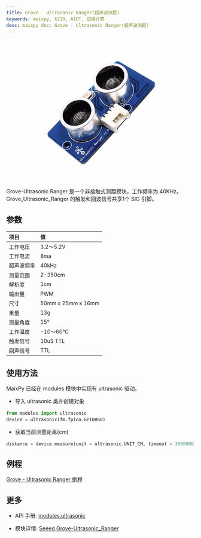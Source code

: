 ```yaml
---
title: Grove - Ultrasonic Ranger(超声波测距)
keywords: maixpy, k210, AIOT, 边缘计算
desc: maixpy doc: Grove - Ultrasonic Ranger(超声波测距)
---
```



<div class="grove_pic">
<img src="../../../assets/hardware/module_grove/ultrasonic.jpg">
</div>

Grove-Ultrasonic Ranger 是一个非接触式测距模块，工作频率为 40KHz。Grove_Ultrasonic_Ranger 的触发和回波信号共享1个 SIG 引脚。  

## 参数

|项目       |值         |
|:--------|:-----------|   
|工作电压 	|3.2〜5.2V          | 
|工作电流 	|8ma               |    
|超声波频率 |	40kHz           |      
|测量范围 	|2-350cm           |    
|解析度 	 |   1cm            |     
|输出量 	 |   PWM           |     
|尺寸 	  |  50mm x 25mm x 16mm|
|重量 	  |  13g             |   
|测量角度 	|15°               |     
|工作温度 	|-10〜60°C          |    
|触发信号 	|10uS TTL          |      
|回声信号 	|TTL               |

## 使用方法

MaixPy 已经在 modules 模块中实现有 ultrasonic 驱动。

* 导入 ultrasonic 类并创建对象

```python
from modules import ultrasonic
device = ultrasonic(fm.fpioa.GPIOHS0)
```

* 获取当前测量距离(cm)

```python
distance = device.measure(unit = ultrasonic.UNIT_CM, timeout = 3000000)
```

## 例程

[Grove - Ultrasonic Ranger 例程](https://github.com/sipeed/MaixPy_scripts/tree/master/modules/grove/ultrasonic)

## 更多

* API 手册: [modules.ultrasonic](../../api_reference/extend/ultrasonic.md)

* 模块详情: [Seeed Grove-Ultrasonic_Ranger](https://wiki.seeedstudio.com/Grove-Ultrasonic_Ranger/)
